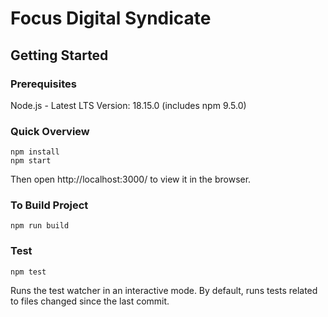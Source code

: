 # Focus Digital Syndicate

## Getting Started

### Prerequisites

Node.js - Latest LTS Version: 18.15.0 (includes npm 9.5.0)

### Quick Overview

```
npm install
npm start
```

Then open http://localhost:3000/ to view it in the browser.

### To Build Project

```
npm run build
```

### Test

```
npm test
```

Runs the test watcher in an interactive mode. By default, runs tests related to files changed since the last commit.
